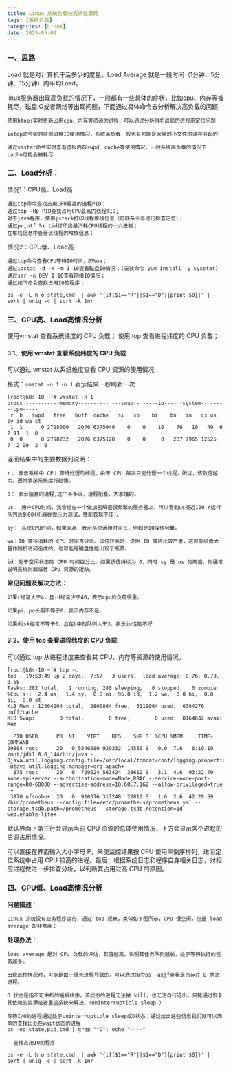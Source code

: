 ```yaml
---
title: Linux 系统负载较高排查思路
tags: [系统负载]
categories: [Linux]
date: 2025-05-09
---
```

### 一、思路

Load 就是对计算机干活多少的度量，Load Average 就是一段时间（1分钟、5分钟、15分钟）内平均Load。

 linux服务器出现高负载的情况下，一般都有一些具体的症状，比如cpu、内存等被耗尽，磁盘IO或者网络等出现问题，下面通过具体命令去分析解决高负载的问题

```
使用htop:实时更新占用cpu、内存等资源的进程，可以通过分析排名最前的进程来定位问题

iotop命令实时监测磁盘IO使用情况，系统高负载一般也有可能是大量的小文件的读写引起的

通过vmstat命令实时查看虚拟内存swpd、cache等使用情况，一般系统高负载的情况下 cache可能会被耗尽
```

### 二、Load分析：

情况1：CPU高、Load高

```
通过top命令查找占用CPU最高的进程PID；
通过top -Hp PID查找占用CPU最高的线程TID;
对于java程序，使用jstack打印线程堆栈信息（可联系业务进行排查定位）；
通过printf %x tid打印出最消耗CPU线程的十六进制；
在堆栈信息中查看该线程的堆栈信息；
```

情况2：CPU低、Load高

```
通过top命令查看CPU等待IO时间，即%wa；
通过iostat -d -x -m 1 10查看磁盘IO情况；(安装命令 yum install -y sysstat)
通过sar -n DEV 1 10查看网络IO情况；
通过如下命令查找占用IO的程序；
```

```
ps -e -L h o state,cmd  | awk '{if($1=="R"||$1=="D"){print $0}}' | sort | uniq -c | sort -k 1nr
```

### 三、CPU高、Load高情况分析

 使用vmstat 查看系统纬度的 CPU 负载；
 使用 top 查看进程纬度的 CPU 负载；

#### 3.1、使用 vmstat 查看系统纬度的 CPU 负载

可以通过 vmstat 从系统维度查看 CPU 资源的使用情况

格式：`vmstat -n 1` `-n 1` 表示结果一秒刷新一次

```
[root@k8s-10 ~]# vmstat -n 1
procs -----------memory---------- ---swap-- -----io---- -system-- ------cpu-----
 r  b   swpd   free   buff  cache   si   so    bi    bo   in   cs us sy id wa st
 1  1      0 2798000   2076 6375040    0    0    10    76   10   49  6  2 91  1  0
 0  0      0 2798232   2076 6375128    0    0     0   207 7965 12525  7  2 90  2  0
```

返回结果中的主要数据列说明：

```
r： 表示系统中 CPU 等待处理的线程。由于 CPU 每次只能处理一个线程，所以，该数值越大，通常表示系统运行越慢。

b： 表示阻塞的进程,这个不多说，进程阻塞，大家懂的。

us： 用户CPU时间，我曾经在一个做加密解密很频繁的服务器上，可以看到us接近100,r运行队列达到80(机器在做压力测试，性能表现不佳)。

sy： 系统CPU时间，如果太高，表示系统调用时间长，例如是IO操作频繁。

wa：IO 等待消耗的 CPU 时间百分比。该值较高时，说明 IO 等待比较严重，这可能磁盘大量作随机访问造成的，也可能是磁盘性能出现了瓶颈。

id：处于空闲状态的 CPU 时间百分比。如果该值持续为 0，同时 sy 是 us 的两倍，则通常说明系统则面临着 CPU 资源的短缺。
```

**常见问题及解决方法：**

```
如果r经常大于4，且id经常少于40，表示cpu的负荷很重。

如果pi，po长期不等于0，表示内存不足。

如果disk经常不等于0，且在b中的队列大于3，表示io性能不好
```

#### 3.2、使用 top 查看进程纬度的 CPU 负载

可以通过 top 从进程纬度来查看其 CPU、内存等资源的使用情况。

```
[root@k8s-10 ~]# top -c
top - 19:53:49 up 2 days,  7:57,  3 users,  load average: 0.76, 0.79, 0.58
Tasks: 282 total,   2 running, 280 sleeping,   0 stopped,   0 zombie
%Cpu(s):  2.4 us,  1.4 sy,  0.0 ni, 95.0 id,  1.2 wa,  0.0 hi,  0.0 si,  0.0 st
KiB Mem : 12304204 total,  2800864 free,  3119064 used,  6384276 buff/cache
KiB Swap:        0 total,        0 free,        0 used.  8164632 avail Mem
 
  PID USER      PR  NI    VIRT    RES    SHR S  %CPU %MEM     TIME+ COMMAND
29884 root      20   0 5346580 929332  14556 S   0.0  7.6   6:19.19 /opt/jdk1.8.0_144/bin/java -Djava.util.logging.config.file=/usr/local/tomcat/conf/logging.properties -Djava.util.logging.manager=org.apach+
  875 root      20   0  729524 563424  38612 S   3.1  4.6  93:22.70 kube-apiserver --authorization-mode=Node,RBAC --service-node-port-range=80-60000 --advertise-address=10.68.7.162 --allow-privileged=true -+
 3870 nfsnobo+  20   0  910376 317248  22812 S   1.6  2.6  42:29.59 /bin/prometheus --config.file=/etc/prometheus/prometheus.yml --storage.tsdb.path=/prometheus --storage.tsdb.retention=1d --web.enable-life+
```

默认界面上第三行会显示当前 CPU 资源的总体使用情况，下方会显示各个进程的资源占用情况。

可以直接在界面输入大小字母 P，来使监控结果按 CPU 使用率倒序排列，进而定位系统中占用 CPU 较高的进程。最后，根据系统日志和程序自身相关日志，对相应进程做进一步排查分析，以判断其占用过高 CPU 的原因。

### 四、CPU低、Load高情况分析

**问题描述**：

```
Linux 系统没有业务程序运行，通过 top 观察，类似如下图所示，CPU 很空闲，但是 load average 却非常高：
```

**处理办法**：

```
load average 是对 CPU 负载的评估，其值越高，说明其任务队列越长，处于等待执行的任务越多。

出现此种情况时，可能是由于僵死进程导致的。可以通过指令ps -axjf查看是否存在 D 状态进程。

D 状态是指不可中断的睡眠状态。该状态的进程无法被 kill，也无法自行退出。只能通过恢复其依赖的资源或者重启系统来解决。（uninterruptible sleep ）
```

```
等待I/O的进程通过处于uninterruptible sleep或D状态；通过给出这些信息我们就可以简单的查找出处在wait状态的进程
ps -eo state,pid,cmd | grep "^D"; echo "----"
```

```
- 查找占用IO的程序
```

```
ps -e -L h o state,cmd  | awk '{if($1=="R"||$1=="D"){print $0}}' | sort | uniq -c | sort -k 1nr
```

